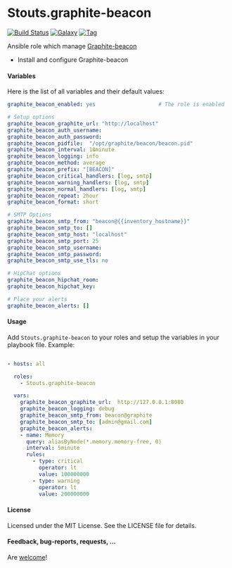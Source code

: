 Stouts.graphite-beacon
======================

[![Build Status](http://img.shields.io/travis/Stouts/Stouts.graphite-beacon.svg?style=flat-square)](https://travis-ci.org/Stouts/Stouts.graphite-beacon)
[![Galaxy](http://img.shields.io/badge/galaxy-Stouts.graphite-beacon-blue.svg?style=flat-square)](https://galaxy.graphite-beacon.com/list#/roles/1944)
[![Tag](http://img.shields.io/github/tag/Stouts/Stouts.graphite-beacon.svg?style=flat-square)]()

Ansible role which manage [Graphite-beacon](https://github.com/klen/graphite-beacon)

* Install and configure Graphite-beacon


#### Variables

Here is the list of all variables and their default values:

```yaml
graphite_beacon_enabled: yes                    # The role is enabled

# Setup options
graphite_beacon_graphite_url: "http://localhost"
graphite_beacon_auth_username:
graphite_beacon_auth_password:
graphite_beacon_pidfile:  "/opt/graphite/beacon/beacon.pid"
graphite_beacon_interval: 10minute
graphite_beacon_logging: info
graphite_beacon_method: average
graphite_beacon_prefix: "[BEACON]"
graphite_beacon_critical_handlers: [log, smtp]
graphite_beacon_warning_handlers: [log, smtp]
graphite_beacon_normal_handlers: [log, smtp]
graphite_beacon_repeat: 2hour
graphite_beacon_format: short

# SMTP Options
graphite_beacon_smtp_from: "beacon@{{inventory_hostname}}"
graphite_beacon_smtp_to: []
graphite_beacon_smtp_host: "localhost"
graphite_beacon_smtp_port: 25
graphite_beacon_smtp_username:
graphite_beacon_smtp_password:
graphite_beacon_smtp_use_tls: no

# HipChat options
graphite_beacon_hipchat_room:
graphite_beacon_hipchat_key:

# Place your alerts
graphite_beacon_alerts: []
```

#### Usage

Add `Stouts.graphite-beacon` to your roles and setup the variables in your playbook file.
Example:

```yaml

- hosts: all

  roles:
    - Stouts.graphite-beacon

  vars:
    graphite_beacon_graphite_url:  http://127.0.0.1:8080
    graphite_beacon_logging: debug
    graphite_beacon_smtp_from: beacon@graphite
    graphite_beacon_smtp_to: [admin@gmail.com]
    graphite_beacon_alerts:
    - name: Memory
      query: aliasByNode(*.memory.memory-free, 0)
      interval: 5minute
      rules:
        - type: critical
          operator: lt
          value: 100000000
        - type: warning
          operator: lt
          value: 200000000
```

#### License

Licensed under the MIT License. See the LICENSE file for details.

#### Feedback, bug-reports, requests, ...

Are [welcome](https://github.com/Stouts/Stouts.graphite-beacon/issues)!
